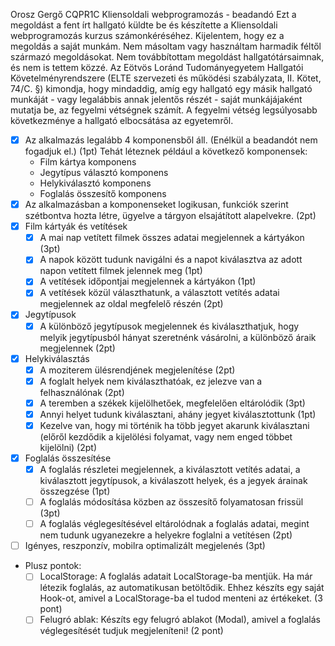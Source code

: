 Orosz Gergő
CQPR1C
Kliensoldali webprogramozás - beadandó
Ezt a megoldást a fent írt hallgató küldte be és készítette a Kliensoldali webprogramozás kurzus számonkéréséhez.
Kijelentem, hogy ez a megoldás a saját munkám. Nem másoltam vagy használtam harmadik féltől
származó megoldásokat. Nem továbbítottam megoldást hallgatótársaimnak, és nem is tettem közzé.
Az Eötvös Loránd Tudományegyetem Hallgatói Követelményrendszere
(ELTE szervezeti és működési szabályzata, II. Kötet, 74/C. §) kimondja, hogy mindaddig,
amíg egy hallgató egy másik hallgató munkáját - vagy legalábbis annak jelentős részét -
saját munkájájaként mutatja be, az fegyelmi vétségnek számít.
A fegyelmi vétség legsúlyosabb következménye a hallgató elbocsátása az egyetemről.

-[x] Az alkalmazás legalább 4 komponensből áll. (Enélkül a beadandót nem fogadjuk el.) (1pt)
Tehát léteznek például a következő komponensek:  
  - Film kártya komponens
  - Jegytípus választó komponens
  - Helykiválasztó komponens
  - Foglalás összesítő komponens
-[x] Az alkalmazásban a komponenseket logikusan, funkciók szerint szétbontva hozta létre, ügyelve a tárgyon elsajátított alapelvekre. (2pt)
-[x] Film kártyák és vetítések
  -[x] A mai nap vetített filmek összes adatai megjelennek a kártyákon (3pt)
  -[x] A napok között tudunk navigálni és a napot kiválasztva az adott napon vetített filmek jelennek meg (1pt)
  -[x] A vetítések időpontjai megjelennek a kártyákon (1pt)
  -[x] A vetítések közül választhatunk, a választott vetítés adatai megjelennek az oldal megfelelő részén (2pt)
-[x] Jegytípusok
  -[x] A különböző jegytípusok megjelennek és kiválaszthatjuk, hogy melyik jegytípusból hányat szeretnénk vásárolni, a különböző áraik megjelennek (2pt)
-[x] Helykiválasztás
  -[x] A moziterem ülésrendjének megjelenítése (2pt)
  -[x] A foglalt helyek nem kiválaszthatóak, ez jelezve van a felhasználónak (2pt)
  -[x] A teremben a székek kijelölhetőek, megfelelően eltárolódik (3pt)
  -[x] Annyi helyet tudunk kiválasztani, ahány jegyet kiválasztottunk (1pt)
  -[x] Kezelve van, hogy mi történik ha több jegyet akarunk kiválasztani (előről kezdődik a kijelölési folyamat, vagy nem enged többet kijelölni) (2pt)
-[x] Foglalás összesítése
  -[x] A foglalás részletei megjelennek, a kiválasztott vetítés adatai, a kiválasztott jegytípusok, a kiválaszott helyek, és a jegyek árainak összegzése (1pt)
  -[ ] A foglalás módosítása közben az összesítő folyamatosan frissül (3pt)
  -[ ] A foglalás véglegesítésével eltárolódnak a foglalás adatai, megint nem tudunk ugyanezekre a helyekre foglalni a vetítésen (2pt)
-[ ] Igényes, reszponzív, mobilra optimalizált megjelenés (3pt)

- Plusz pontok:
  -[ ] LocalStorage: A foglalás adatait LocalStorage-ba mentjük. Ha már létezik foglalás, az automatikusan betöltődik. Ehhez készíts egy saját Hook-ot, amivel a LocalStorage-ba el tudod menteni az értékeket. (3 pont)
  -[ ] Felugró ablak: Készíts egy felugró ablakot (Modal), amivel a foglalás véglegesítését tudjuk megjeleníteni! (2 pont)
